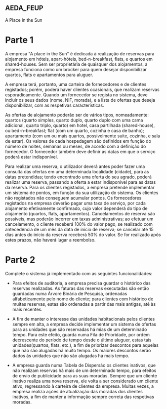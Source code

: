 ## AEDA_FEUP
A Place in the Sun

# Parte 1

A empresa "A place in the Sun" é dedicada à realização de reservas para alojamento em hóteis, apart-hóteis, bed-n-breakfast, flats, e quartos em shared-houses. Sem ser proprietária de quaisquer dos alojamentos, a empresa funciona como um brocker para quem desejar disponibilizar quartos, flats e apartamentos para aluguer.

A empresa terá, portanto, uma carteira de fornecedores e de clientes registados; porém, poderá haver clientes ocasionais, que realizam reservas esporadicamente. Quando um fornecedor se regista no sistema, deve incluir os seus dados (nome, NIF, morada), e a lista de ofertas que deseja disponibilizar, com as respetivas características.

As ofertas de alojamento poderão ser de vários tipos, nomeadamente: quartos (quarto simples, quarto duplo, quarto duplo com uma cama adicional, quarto triplo, quarto) em hotel, casa partilhada (shared-house), ou bed-n-breakfast; flat (com um quarto, cozinha e casa de banho); apartamento (com um ou mais quartos, possivelmente suite, cozinha, e sala de estar). Os valores de cada hospedagem são definidos em função do número de noites, semanas ou meses, de acordo com a definição do fornecedor. O fornecedor também deve definir as datas em que o serviço poderá estar indisponível.

Para realizar uma reserva, o utilizador deverá antes poder fazer uma consulta das ofertas em uma determinada localidade (cidade), para as datas pretendidas; tendo encontrado uma oferta do seu agrado, poderá realizar uma reserva, passando a oferta a estar indisponível para as datas da reserva. Para os clientes registados, a empresa pretende implementar um sistema de pontos, em função da sua utilização do sistema. Os clientes não registados não conseguem acumular pontos. Os fornecedores registados na empresa deverão pagar uma taxa de serviço, por cada alojamento efetivamente confirmado, cujo valor dependerá do tipo de alojamento (quartos, flats, apartamentos). Cancelamentos de reserva são possíveis, mas poderão incorrer em taxas administrativas; ao efetuar um cancelamento, o cliente receberá 100% do valor pago, se realizado com antecedência de um mês da data de início de reserva; se cancelar até 15 dias antes do início da reserva receberá 50% do valor. Se for realizado após estes prazos, não haverá lugar a reembolso. 

# Parte 2 

Complete o sistema já implementado com as seguintes funcionalidades:

* Para efeitos de auditoria, a empresa precisa guardar o histórico das reservas realizadas. As faturas das reservas executadas são então guardadas numa Árvore Binária de Pesquisa, ordenadas alfabeticamente pelo nome do cliente; para clientes com histórico de muitas reservas, estas são ordenadas a partir das mais antigas, até às mais recentes.

* A fim de manter o interesse das unidades habitacionais pelos clientes sempre em alta, a empresa decide implementar um sistema de ofertas para as unidades que são reservadas há mias de um determinado tempo. Para este efeito, guarda numa Fila de Prioridade, por ordem decrescente do período de tempo desde o último aluguer, estas tais unidades(quartos, flats, etc.), a fim de priorizar descontos para aquelas que não são alugadas há muito tempo. Os maiores descontos serão dados às unidades que não são alugadas há mais tempo.

* A empresa guarda numa Tabela de Dispersão os clientes inativos, que não realizam reservas há mais de um determinado tempo, para efeitos de envio de publicidade para as suas moradas. Sempre que um cliente inativo realiza uma nova reserva, ele volta a ser considerado um cliente ativo, regressando à carteira de clientes da empresa. Muitas vezes, a empresa realiza ações de atualização das moradas dos clientes inativos, a fim de manter a informação sempre correta das respetivas moradas.

